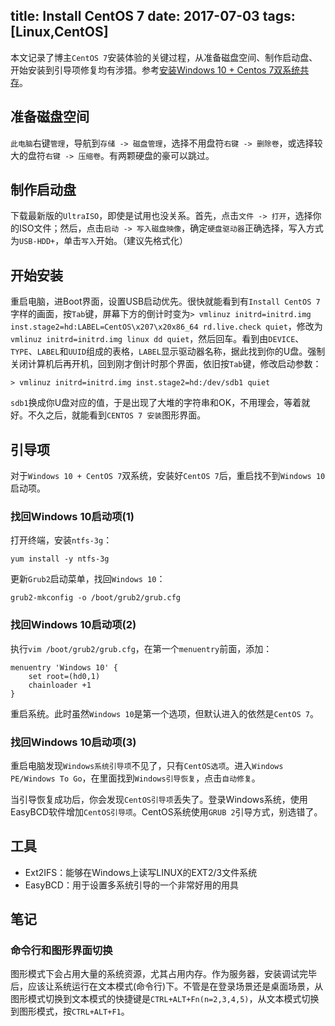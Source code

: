 title: Install CentOS 7
date: 2017-07-03
tags: [Linux,CentOS]
---
本文记录了博主`CentOS 7`安装体验的关键过程，从准备磁盘空间、制作启动盘、开始安装到引导项修复均有涉猎。参考[安装Windows 10 + Centos 7双系统共存](http://xueliang.org/article/detail/20160912181035032)。

<!--more-->
## 准备磁盘空间
`此电脑`右键`管理`，导航到`存储 -> 磁盘管理`，选择不用盘符`右键 -> 删除卷`，或选择较大的盘符`右键 -> 压缩卷`。有两颗硬盘的豪可以跳过。

## 制作启动盘
下载最新版的`UltraISO`，即使是试用也没关系。首先，点击`文件 -> 打开`，选择你的ISO文件；然后，点击`启动 -> 写入磁盘映像`，确定`硬盘驱动器`正确选择，写入方式为`USB-HDD+`，单击`写入`开始。（建议先格式化）

## 开始安装
重启电脑，进Boot界面，设置USB启动优先。很快就能看到有`Install CentOS 7`字样的画面，按`Tab`键，屏幕下方的倒计时变为`> vmlinuz initrd=initrd.img inst.stage2=hd:LABEL=CentOS\x207\x20x86_64 rd.live.check quiet`，修改为`vmlinuz initrd=initrd.img linux dd quiet`，然后回车。看到由`DEVICE`、`TYPE`、`LABEL`和`UUID`组成的表格，`LABEL`显示驱动器名称，据此找到你的U盘。强制关闭计算机后再开机，回到刚才倒计时那个界面，依旧按`Tab`键，修改启动参数：
```
> vmlinuz initrd=initrd.img inst.stage2=hd:/dev/sdb1 quiet
```

`sdb1`换成你U盘对应的值，于是出现了大堆的字符串和OK，不用理会，等着就好。不久之后，就能看到`CENTOS 7 安装`图形界面。

## 引导项
对于`Windows 10 + CentOS 7`双系统，安装好`CentOS 7`后，重启找不到`Windows 10`启动项。

### 找回Windows 10启动项(1)
打开终端，安装`ntfs-3g`：
```
yum install -y ntfs-3g
```

更新`Grub2`启动菜单，找回`Windows 10`：
```
grub2-mkconfig -o /boot/grub2/grub.cfg
```

### 找回Windows 10启动项(2)
执行`vim /boot/grub2/grub.cfg`，在第一个`menuentry`前面，添加：
```
menuentry 'Windows 10' {
    set root=(hd0,1)
    chainloader +1
}
```

重启系统。此时虽然`Windows 10`是第一个选项，但默认进入的依然是`CentOS 7`。

### 找回Windows 10启动项(3)
重启电脑发现`Windows系统引导项`不见了，只有`CentOS选项`。进入`Windows PE/Windows To Go`，在里面找到`Windows引导恢复`，点击`自动修复`。

当引导恢复成功后，你会发现`CentOS引导项`丢失了。登录Windows系统，使用EasyBCD软件增加`CentOS引导项`。CentOS系统使用`GRUB 2`引导方式，别选错了。

## 工具
- Ext2IFS：能够在Windows上读写LINUX的EXT2/3文件系统
- EasyBCD：用于设置多系统引导的一个非常好用的用具

## 笔记

### 命令行和图形界面切换
图形模式下会占用大量的系统资源，尤其占用内存。作为服务器，安装调试完毕后，应该让系统运行在文本模式(命令行)下。不管是在登录场景还是桌面场景，从图形模式切换到文本模式的快捷键是`CTRL+ALT+Fn(n=2,3,4,5)`，从文本模式切换到图形模式，按`CTRL+ALT+F1`。